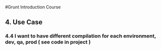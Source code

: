 #Grunt Introduction Course

## 4. Use Case

### 4.4 I want to have different compilation for each environment, dev, qa, prod ( see code in project )









